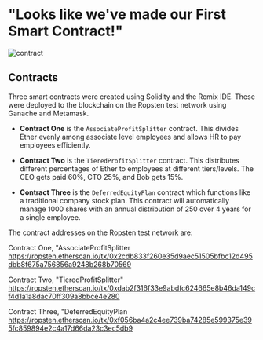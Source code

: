 # "Looks like we've made our First Smart Contract!"

![contract](https://image.shutterstock.com/z/stock-photo-two-hands-handshake-polygonal-low-poly-hud-illustration-smart-contract-agreement-blockchain-and-1161295627.jpg)

## Contracts


Three smart contracts were created using Solidity and the Remix IDE. These were deployed to the blockchain on the Ropsten test network using Ganache and Metamask.



* **Contract One** is the `AssociateProfitSplitter` contract. This divides Ether evenly among associate level employees and allows HR to pay employees efficiently.

* **Contract Two** is the `TieredProfitSplitter` contract.  This distributes different percentages of Ether to employees at different tiers/levels. The CEO gets paid 60%, CTO 25%, and Bob gets 15%.

* **Contract Three** is the `DeferredEquityPlan` contract which functions like a traditional company stock plan. This contract will automatically manage 1000 shares with an annual distribution of 250 over 4 years for a single employee.

The contract addresses on the Ropsten test network are:

Contract One, "AssociateProfitSplitter
https://ropsten.etherscan.io/tx/0x2cdb833f260e35d9aec51505bfbc12d495dbb8f675a756856a9248b268b70569

Contract Two, "TieredProfitSplitter"
https://ropsten.etherscan.io/tx/0xdab2f316f33e9abdfc624665e8b46da149cf4d1a1a8dac70ff309a8bbce4e280

Contract Three, "DeferredEquityPlan
https://ropsten.etherscan.io/tx/0xf056ba4a2c4ee739ba74285e599375e395fc859894e2c4a17d66da23c3ec5db9



